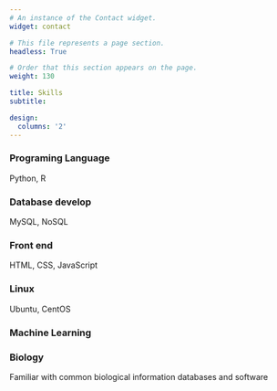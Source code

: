 ```yaml
---
# An instance of the Contact widget.
widget: contact

# This file represents a page section.
headless: True

# Order that this section appears on the page.
weight: 130

title: Skills
subtitle: 

design:
  columns: '2'
---
```

### Programing Language
Python, R
### Database develop
MySQL, NoSQL
### Front end 
HTML, CSS, JavaScript
### Linux
Ubuntu, CentOS
### Machine Learning
### Biology
Familiar with common biological information databases and software